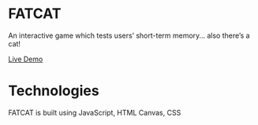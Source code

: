 # FATCAT

An interactive game which tests users’ short-term memory… also there’s a cat!

[Live Demo](https://nuricheun.github.io/fat-cat/)


# Technologies

FATCAT is built using JavaScript, HTML Canvas, CSS
